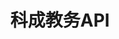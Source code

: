 ---
home: true
title: 科成教务API
description: 对原有教务系统进行封装并开放出rest API，方便后续的应用
actionText: 查看API
actionLink: /getting-started
---
